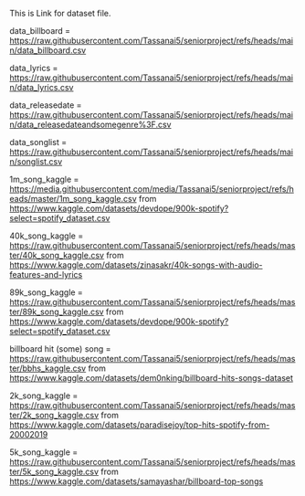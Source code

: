 This is Link for dataset file.

data_billboard = https://raw.githubusercontent.com/Tassanai5/seniorproject/refs/heads/main/data_billboard.csv

data_lyrics = https://raw.githubusercontent.com/Tassanai5/seniorproject/refs/heads/main/data_lyrics.csv

data_releasedate = https://raw.githubusercontent.com/Tassanai5/seniorproject/refs/heads/main/data_releasedateandsomegenre%3F.csv

data_songlist = https://raw.githubusercontent.com/Tassanai5/seniorproject/refs/heads/main/songlist.csv

1m_song_kaggle = https://media.githubusercontent.com/media/Tassanai5/seniorproject/refs/heads/master/1m_song_kaggle.csv from https://www.kaggle.com/datasets/devdope/900k-spotify?select=spotify_dataset.csv

40k_song_kaggle = https://raw.githubusercontent.com/Tassanai5/seniorproject/refs/heads/master/40k_song_kaggle.csv from https://www.kaggle.com/datasets/zinasakr/40k-songs-with-audio-features-and-lyrics

89k_song_kaggle = https://raw.githubusercontent.com/Tassanai5/seniorproject/refs/heads/master/89k_song_kaggle.csv from https://www.kaggle.com/datasets/devdope/900k-spotify?select=spotify_dataset.csv

billboard hit (some) song = https://raw.githubusercontent.com/Tassanai5/seniorproject/refs/heads/master/bbhs_kaggle.csv from https://www.kaggle.com/datasets/dem0nking/billboard-hits-songs-dataset

2k_song_kaggle = https://raw.githubusercontent.com/Tassanai5/seniorproject/refs/heads/master/2k_song_kaggle.csv from https://www.kaggle.com/datasets/paradisejoy/top-hits-spotify-from-20002019

5k_song_kaggle = https://raw.githubusercontent.com/Tassanai5/seniorproject/refs/heads/master/5k_song_kaggle.csv from https://www.kaggle.com/datasets/samayashar/billboard-top-songs
